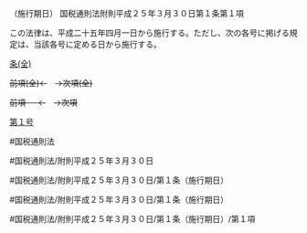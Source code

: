 （施行期日）
国税通則法附則平成２５年３月３０日第１条第１項

この法律は、平成二十五年四月一日から施行する。ただし、次の各号に掲げる規定は、当該各号に定める日から施行する。

[条(全)](国税通則法＿＿＿＿附則平成２５年３月３０日第１条_.md)

~~前項(全)←~~　~~→次項(全)~~

~~前項 　 ←~~　~~→次項~~

[第１号](国税通則法＿＿＿＿附則平成２５年３月３０日第１条第１項第１号.md)  

#国税通則法

#国税通則法/附則平成２５年３月３０日

#国税通則法/附則平成２５年３月３０日/第１条（施行期日）

#国税通則法/附則平成２５年３月３０日/第１条（施行期日）

#国税通則法/附則平成２５年３月３０日/第１条（施行期日）/第１項


